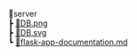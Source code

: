 📂server\
 ┣ [📜DB.png](server/DB.png)\
 ┣ [📜DB.svg](server/DB.svg)\
 ┗ [📜flask-app-documentation.md](server/flask-app-documentation.md)